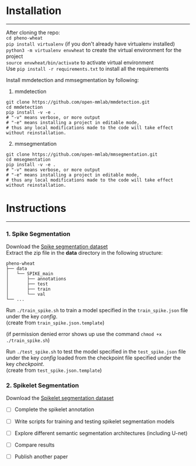 # Installation

---

After cloning the repo:\
`cd pheno-wheat`\
`pip install virtualenv` (if you don't already have virtualenv installed)\
`python3 -m virtualenv envwheat` to create the virtual environment for the project\
`source envwheat/bin/activate` to activate virtual environment\
Use `pip install -r requirements.txt` to install all the requirements

Install mmdetection and mmsegmentation by following:
1. mmdetection
````
git clone https://github.com/open-mmlab/mmdetection.git
cd mmdetection
pip install -v -e .
# "-v" means verbose, or more output
# "-e" means installing a project in editable mode,
# thus any local modifications made to the code will take effect without reinstallation.
````
2. mmsegmentation
````
git clone https://github.com/open-mmlab/mmsegmentation.git
cd mmsegmentation
pip install -v -e .
# "-v" means verbose, or more output
# "-e" means installing a project in editable mode,
# thus any local modifications made to the code will take effect without reinstallation.
````
# Instructions

---
### 1. Spike Segmentation

Download the [Spike segmentation dataset](https://drive.google.com/file/d/1O5Iauv3vrC3NFLrJDZwnUPTdb72uZxSY/view?usp=share_link) \
Extract the zip file in the **data** directory in the following structure:
```
pheno-wheat
├── data
│   └── SPIKE_main
│       ├── annotations
│       ├── test
│       ├── train
│       └── val
└── ...
```
Run `./train_spike.sh` to train a model specified in the `train_spike.json` file under the key
*config*.\
(create from `train_spike.json.template`)

(if permission denied error shows up use the command `chmod +x ./train_spike.sh`)

Run `./test_spike.sh` to test the model specified in the `test_spike.json` file under the key 
*config* loaded from the checkpoint file specified under the key *checkpoint*. \
(create from `test_spike.json.template`)

### 2. Spikelet Segmentation


Download the [Spikelet segmentation dataset]()

- [ ] Complete the spikelet annotation 
- [ ] Write scripts for training and testing spikelet segmentation models
- [ ] Explore different semantic segmentation architectures (including U-net)
- [ ] Compare results
- [ ] Publish another paper 



